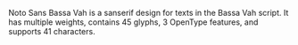 Noto Sans Bassa Vah is a sanserif design for texts in the Bassa Vah script. It has multiple weights, contains 45 glyphs, 3 OpenType features, and supports 41 characters.